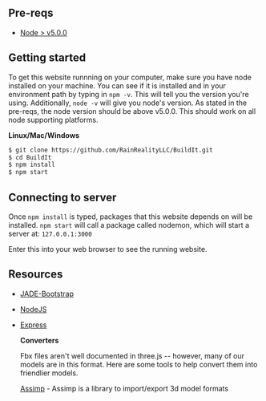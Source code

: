 
## Pre-reqs
* [Node > v5.0.0](https://nodejs.org/en/)

## Getting started  
To get this website runnning on your computer, make sure you have node installed on your machine. You can see if it is installed and in your environment path by typing in `npm -v`. This will tell you the version you're using. Additionally, `node -v` will give you node's version. As stated in the pre-reqs, the node version should be above v5.0.0. This should work on all node supporting platforms. 

**Linux/Mac/Windows**
```bash
$ git clone https://github.com/RainRealityLLC/BuildIt.git
$ cd BuildIt
$ npm install
$ npm start
```

## Connecting to server
Once `npm install` is typed, packages that this website depends on will be installed. `npm start` will call a package called nodemon, which will start a server at: `127.0.0.1:3000`

Enter this into  your web browser to see the running website.

## Resources

* [JADE-Bootstrap](http://rajasegar.github.io/JADE-Bootstrap/)  
* [NodeJS](http://nodejs.org/) 
* [Express](http://expressjs.com) 

    **Converters**

    Fbx files aren't well documented in three.js -- however, many of our models are in this format. Here are some tools to help convert them into friendlier models.

    [Assimp](https://github.com/assimp/assimp) - Assimp is a library to import/export 3d model formats
